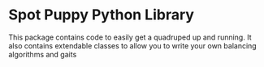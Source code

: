 # Spot Puppy Python Library
This package contains code to easily get a quadruped up and running. It also contains extendable classes to allow you to write your own balancing algorithms and gaits
